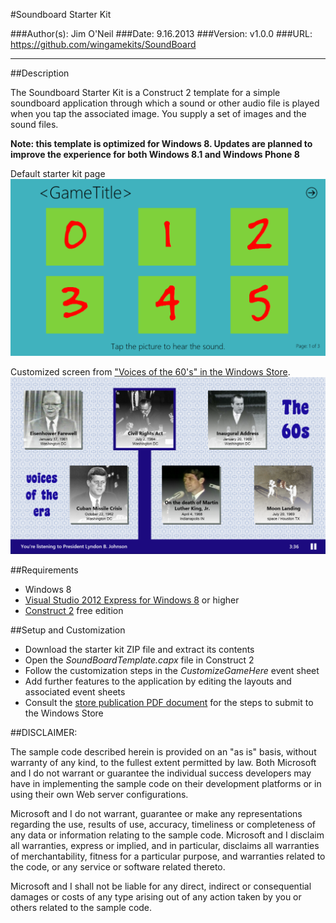 #Soundboard Starter Kit

###Author(s): Jim O'Neil
###Date: 9.16.2013
###Version: v1.0.0
###URL: https://github.com/wingamekits/SoundBoard

----------
##Description

The Soundboard Starter Kit is a Construct 2 template for a simple soundboard application through which a sound or other audio file is played when you tap the associated image. You supply a set of images and the sound files.

**Note: this template is optimized for Windows 8. Updates are planned to improve the experience for both Windows 8.1 and Windows Phone 8** 

Default starter kit page
![Template](soundboard.png)

Customized screen from ["Voices of the 60's" in the Windows Store][4].
![Completed application](soundboard2.png)


##Requirements

 - Windows 8
 - [Visual Studio 2012 Express for Windows 8][1] or higher
 - [Construct 2][2] free edition
 

##Setup and Customization
 - Download the starter kit ZIP file and extract its contents
 - Open the *SoundBoardTemplate.capx* file in Construct 2
 - Follow the customization steps in the *CustomizeGameHere* event sheet
 - Add further features to the application by editing the layouts and associated event sheets
 - Consult the [store publication PDF document][3] for the steps to submit to the Windows Store

##DISCLAIMER: 

The sample code described herein is provided on an "as is" basis, without warranty of any kind, to the fullest extent permitted by law. Both Microsoft and I do not warrant or guarantee the individual success developers may have in implementing the sample code on their development platforms or in using their own Web server configurations. 

Microsoft and I do not warrant, guarantee or make any representations regarding the use, results of use, accuracy, timeliness or completeness of any data or information relating to the sample code. Microsoft and I disclaim all warranties, express or implied, and in particular, disclaims all warranties of merchantability, fitness for a particular purpose, and warranties related to the code, or any service or software related thereto. 

Microsoft and I shall not be liable for any direct, indirect or consequential damages or costs of any type arising out of any action taken by you or others related to the sample code.

 
[1]:http://www.microsoft.com/visualstudio/eng/products/visual-studio-express-for-windows-8 "Visual Studio 2012 Express for Windows 8"
[2]:http://scirra.com/construct2
[3]:https://github.com/jimoneil/Construct-2/blob/master/Scirra2Store.pdf?raw=true
[4]:http://apps.microsoft.com/windows/en-us/app/voices-of-the-60s/cb80b924-b01b-4a4e-be08-2f75ea9ce819
